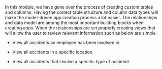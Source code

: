 In this module, we have gone over the process of creating custom tables and columns. Having the correct table structure and column data types will make the model-driven app creation process a lot easier. The relationships and data model are among the most important building blocks when creating apps. When the relationships are set properly creating views that will allow the user to review relevant information such as below are simple

- View all accidents an employee has been involved in.

- View all accidents in a specific location.

- View all accidents that involve a specific type of accident.
